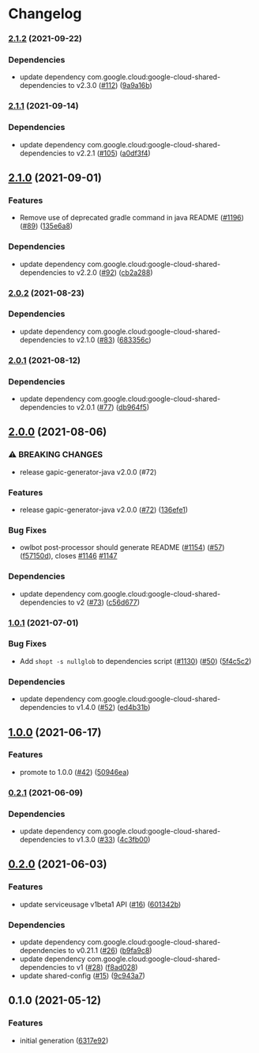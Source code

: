# Changelog

### [2.1.2](https://www.github.com/googleapis/java-service-usage/compare/v2.1.1...v2.1.2) (2021-09-22)


### Dependencies

* update dependency com.google.cloud:google-cloud-shared-dependencies to v2.3.0 ([#112](https://www.github.com/googleapis/java-service-usage/issues/112)) ([9a9a16b](https://www.github.com/googleapis/java-service-usage/commit/9a9a16bc3dcd66194003b527ca93d948d256abca))

### [2.1.1](https://www.github.com/googleapis/java-service-usage/compare/v2.1.0...v2.1.1) (2021-09-14)


### Dependencies

* update dependency com.google.cloud:google-cloud-shared-dependencies to v2.2.1 ([#105](https://www.github.com/googleapis/java-service-usage/issues/105)) ([a0df3f4](https://www.github.com/googleapis/java-service-usage/commit/a0df3f47c9abd70d4e0c55403093cbdd176df193))

## [2.1.0](https://www.github.com/googleapis/java-service-usage/compare/v2.0.2...v2.1.0) (2021-09-01)


### Features

* Remove use of deprecated gradle command in java README ([#1196](https://www.github.com/googleapis/java-service-usage/issues/1196)) ([#89](https://www.github.com/googleapis/java-service-usage/issues/89)) ([135e6a8](https://www.github.com/googleapis/java-service-usage/commit/135e6a8cc6996bf61ee3f4cb7cecaef7cfa3ad58))


### Dependencies

* update dependency com.google.cloud:google-cloud-shared-dependencies to v2.2.0 ([#92](https://www.github.com/googleapis/java-service-usage/issues/92)) ([cb2a288](https://www.github.com/googleapis/java-service-usage/commit/cb2a288234a6d3c3aa8f300d24cc54349bf7497e))

### [2.0.2](https://www.github.com/googleapis/java-service-usage/compare/v2.0.1...v2.0.2) (2021-08-23)


### Dependencies

* update dependency com.google.cloud:google-cloud-shared-dependencies to v2.1.0 ([#83](https://www.github.com/googleapis/java-service-usage/issues/83)) ([683356c](https://www.github.com/googleapis/java-service-usage/commit/683356c05f49e5f334a9da5d5df79edb7d701f6d))

### [2.0.1](https://www.github.com/googleapis/java-service-usage/compare/v2.0.0...v2.0.1) (2021-08-12)


### Dependencies

* update dependency com.google.cloud:google-cloud-shared-dependencies to v2.0.1 ([#77](https://www.github.com/googleapis/java-service-usage/issues/77)) ([db964f5](https://www.github.com/googleapis/java-service-usage/commit/db964f57bc32ce30040ab1252c18342b50811b47))

## [2.0.0](https://www.github.com/googleapis/java-service-usage/compare/v1.0.1...v2.0.0) (2021-08-06)


### ⚠ BREAKING CHANGES

* release gapic-generator-java v2.0.0 (#72)

### Features

* release gapic-generator-java v2.0.0 ([#72](https://www.github.com/googleapis/java-service-usage/issues/72)) ([136efe1](https://www.github.com/googleapis/java-service-usage/commit/136efe1ce113639060b5b31202c86a6da84a52f9))


### Bug Fixes

* owlbot post-processor should generate README ([#1154](https://www.github.com/googleapis/java-service-usage/issues/1154)) ([#57](https://www.github.com/googleapis/java-service-usage/issues/57)) ([f57150d](https://www.github.com/googleapis/java-service-usage/commit/f57150df71a50166ffc1e3b60a20b318a94ff04c)), closes [#1146](https://www.github.com/googleapis/java-service-usage/issues/1146) [#1147](https://www.github.com/googleapis/java-service-usage/issues/1147)


### Dependencies

* update dependency com.google.cloud:google-cloud-shared-dependencies to v2 ([#73](https://www.github.com/googleapis/java-service-usage/issues/73)) ([c56d677](https://www.github.com/googleapis/java-service-usage/commit/c56d677b7b8379354c2dfbefacc33386f2d8b43d))

### [1.0.1](https://www.github.com/googleapis/java-service-usage/compare/v1.0.0...v1.0.1) (2021-07-01)


### Bug Fixes

* Add `shopt -s nullglob` to dependencies script ([#1130](https://www.github.com/googleapis/java-service-usage/issues/1130)) ([#50](https://www.github.com/googleapis/java-service-usage/issues/50)) ([5f4c5c2](https://www.github.com/googleapis/java-service-usage/commit/5f4c5c2dbb1f12cd68596a97ea41346936970892))


### Dependencies

* update dependency com.google.cloud:google-cloud-shared-dependencies to v1.4.0 ([#52](https://www.github.com/googleapis/java-service-usage/issues/52)) ([ed4b31b](https://www.github.com/googleapis/java-service-usage/commit/ed4b31bb2283e4ed520ee916a0a94b9281d844ab))

## [1.0.0](https://www.github.com/googleapis/java-service-usage/compare/v0.2.1...v1.0.0) (2021-06-17)


### Features

* promote to 1.0.0 ([#42](https://www.github.com/googleapis/java-service-usage/issues/42)) ([50946ea](https://www.github.com/googleapis/java-service-usage/commit/50946ea457477b1dd6c1274c871ed4933a221d86))

### [0.2.1](https://www.github.com/googleapis/java-service-usage/compare/v0.2.0...v0.2.1) (2021-06-09)


### Dependencies

* update dependency com.google.cloud:google-cloud-shared-dependencies to v1.3.0 ([#33](https://www.github.com/googleapis/java-service-usage/issues/33)) ([4c3fb00](https://www.github.com/googleapis/java-service-usage/commit/4c3fb007ede33921a31d1ce8d7be81d4601d59d2))

## [0.2.0](https://www.github.com/googleapis/java-service-usage/compare/v0.1.0...v0.2.0) (2021-06-03)


### Features

* update serviceusage v1beta1 API ([#16](https://www.github.com/googleapis/java-service-usage/issues/16)) ([601342b](https://www.github.com/googleapis/java-service-usage/commit/601342be0bc3ff70ad8a3f8df343e43c382d72e7))


### Dependencies

* update dependency com.google.cloud:google-cloud-shared-dependencies to v0.21.1 ([#26](https://www.github.com/googleapis/java-service-usage/issues/26)) ([b9fa9c8](https://www.github.com/googleapis/java-service-usage/commit/b9fa9c873fcd175fa354d8ca69103d26e456359c))
* update dependency com.google.cloud:google-cloud-shared-dependencies to v1 ([#28](https://www.github.com/googleapis/java-service-usage/issues/28)) ([f8ad028](https://www.github.com/googleapis/java-service-usage/commit/f8ad028daf4c3595fb866ed1d5c40cc91f33e306))
* update shared-config ([#15](https://www.github.com/googleapis/java-service-usage/issues/15)) ([9c943a7](https://www.github.com/googleapis/java-service-usage/commit/9c943a71a6773cd722d5ae52dbeacbf9a58747bc))

## 0.1.0 (2021-05-12)


### Features

* initial generation ([6317e92](https://www.github.com/googleapis/java-service-usage/commit/6317e92729dcbf284eb7ec5819676d89fda0e257))
